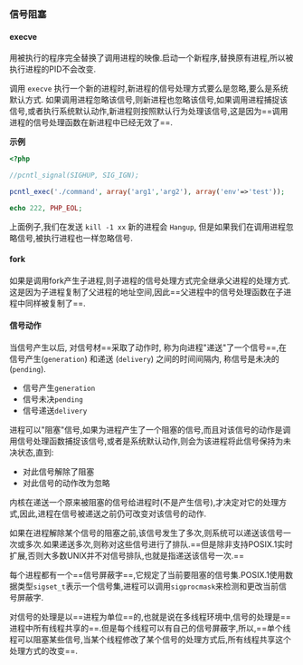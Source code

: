 ### 信号阻塞

#### execve

用被执行的程序完全替换了调用进程的映像.启动一个新程序,替换原有进程,所以被执行进程的PID不会改变.

调用 `execve` 执行一个新的进程时,新进程的信号处理方式要么是忽略,要么是系统默认方式.
如果调用进程忽略该信号,则新进程也忽略该信号,如果调用进程捕捉该信号,或者执行系统默认动作,新进程则按照默认行为处理该信号,这是因为==调用进程的信号处理函数在新进程中已经无效了==.

**示例**

```php
<?php

//pcntl_signal(SIGHUP, SIG_IGN);

pcntl_exec('./command', array('arg1','arg2'), array('env'=>'test'));

echo 222, PHP_EOL;
```

上面例子,我们在发送 `kill -1 xx` 新的进程会 `Hangup`, 但是如果我们在调用进程忽略信号,被执行进程也一样忽略信号.

#### fork

如果是调用fork产生子进程,则子进程的信号处理方式完全继承父进程的处理方式.这是因为子进程复制了父进程的地址空间,因此==父进程中的信号处理函数在子进程中同样被复制了==.

#### 信号动作

当信号产生以后, 对信号材==采取了动作时, 称为向进程"递送"了一个信号==,在信号产生(`generation`) 和递送 (`delivery`) 之间的时间间隔内, 称信号是未决的(`pending`).

* 信号产生`generation`
* 信号未决`pending`
* 信号递送`delivery`

进程可以"阻塞"信号,如果为进程产生了一个阻塞的信号,而且对该信号的动作是调用信号处理函数捕捉该信号,或者是系统默认动作,则会为该进程将此信号保持为未决状态,直到:
 
 * 对此信号解除了阻塞
 * 对此信号的动作改为忽略

内核在递送一个原来被阻塞的信号给进程时(不是产生信号),才决定对它的处理方式,因此,进程在信号被递送之前仍可改变对该信号的动作.
 
如果在进程解除某个信号的阻塞之前,该信号发生了多次,则系统可以递送该信号一次或多次.如果递送多次,则称对这些信号进行了排队.==但是除非支持POSIX.1实时扩展,否则大多数UNIX并不对信号排队,也就是指递送该信号一次.==

每个进程都有一个==信号屏蔽字==,它规定了当前要阻塞的信号集.POSIX.1使用数据类型`sigset_t`表示一个信号集,进程可以调用`sigprocmask`来检测和更改当前信号屏蔽字.

对信号的处理是以==进程为单位==的,也就是说在多线程环境中,信号的处理是==进程中所有线程共享的==.但是每个线程可以有自己的信号屏蔽字,所以,==单个线程可以阻塞某些信号,当某个线程修改了某个信号的处理方式后,所有线程共享这个处理方式的改变==.


 
